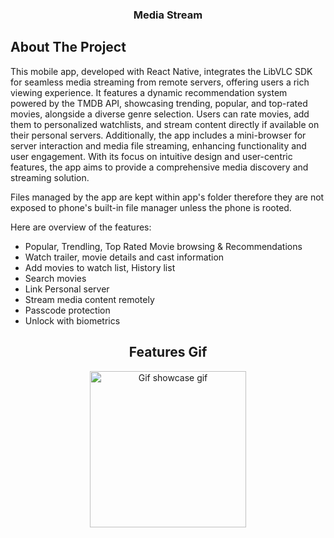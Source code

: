 <div align="center">

  <h3 align="center">Media Stream</h3>

  <p align="center">
    
  </p>
</div>

## About The Project

This mobile app, developed with React Native, integrates the LibVLC SDK for seamless media streaming from remote servers, offering users a rich viewing experience. It features a dynamic recommendation system powered by the TMDB API, showcasing trending, popular, and top-rated movies, alongside a diverse genre selection. Users can rate movies, add them to personalized watchlists, and stream content directly if available on their personal servers. Additionally, the app includes a mini-browser for server interaction and media file streaming, enhancing functionality and user engagement. With its focus on intuitive design and user-centric features, the app aims to provide a comprehensive media discovery and streaming solution.

Files managed by the app are kept within app's folder therefore they are not exposed to phone's built-in file manager unless the phone is rooted.

Here are overview of the features:

* Popular, Trendling, Top Rated Movie browsing & Recommendations 
* Watch trailer, movie details and cast information
* Add movies to watch list, History list
* Search movies
* Link Personal server
* Stream media content remotely
* Passcode protection
* Unlock with biometrics

<div align="center">
  <h2 align="center">Features Gif</h2>
</div>

<div align="center">
<img src="https://github.com/mahbubshaun/media-stream/blob/main/screenshots/features.gif" alt="Gif showcase gif" title="Media Stream features video gif" width="250"/>
</div>


